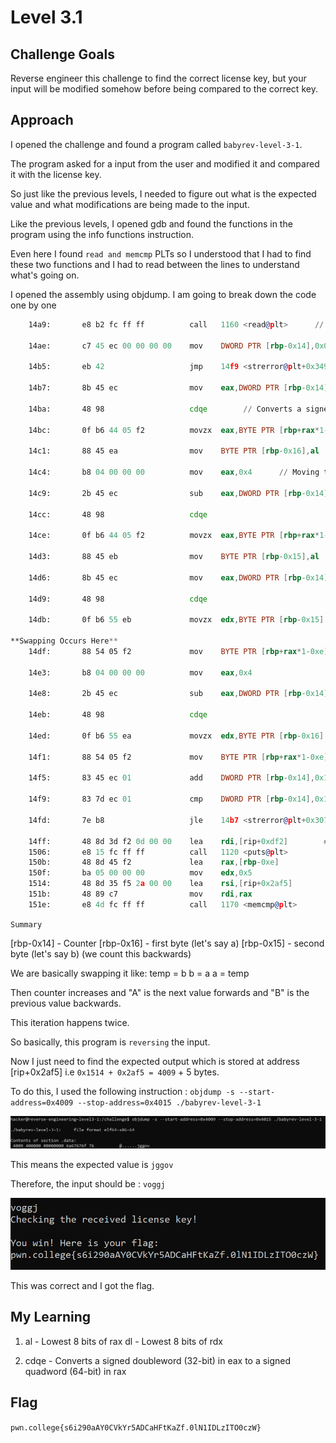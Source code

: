# Level 3.1

## Challenge Goals

Reverse engineer this challenge to find the correct license key, but your input will be modified somehow before being compared to the correct key.

## Approach

I opened the challenge and found a program called `babyrev-level-3-1`.

The program asked for a input from the user and modified it and compared it with the license key.

So just like the previous levels, I needed to figure out what is the expected value and what modifications are being made to the input.

Like the previous levels, I opened gdb and found the functions in the program using the info functions instruction.

Even here I found `read and memcmp` PLTs so I understood that I had to find these two functions and I had to read between the lines to understand what's going on.


I opened the assembly using objdump. I am going to break down the code one by one

``` asm
    14a9:       e8 b2 fc ff ff          call   1160 <read@plt>      // Taking in input from user

    14ae:       c7 45 ec 00 00 00 00    mov    DWORD PTR [rbp-0x14],0x0     // Storing the value 0 at [rbp-0x14]

    14b5:       eb 42                   jmp    14f9 <strerror@plt+0x349>    // Jumping to line 14f9

    14b7:       8b 45 ec                mov    eax,DWORD PTR [rbp-0x14]     // Moving the value at [rbp-0x14] to eax

    14ba:       48 98                   cdqe        // Converts a signed doubleword (32-bit) in eax to a signed quadword (64-bit) in rax

    14bc:       0f b6 44 05 f2          movzx  eax,BYTE PTR [rbp+rax*1-0xe]     // Gets first byte

    14c1:       88 45 ea                mov    BYTE PTR [rbp-0x16],al          // al is the lowest byte of eax. [rbp-0x16] is like temp 1

    14c4:       b8 04 00 00 00          mov    eax,0x4      // Moving the value 4 into eax

    14c9:       2b 45 ec                sub    eax,DWORD PTR [rbp-0x14]       // 4-[rbp-0x14] and stores result back in eax

    14cc:       48 98                   cdqe    

    14ce:       0f b6 44 05 f2          movzx  eax,BYTE PTR [rbp+rax*1-0xe]     // Gets 2nd byte

    14d3:       88 45 eb                mov    BYTE PTR [rbp-0x15],al       // Temp 2

    14d6:       8b 45 ec                mov    eax,DWORD PTR [rbp-0x14]     

    14d9:       48 98                   cdqe

    14db:       0f b6 55 eb             movzx  edx,BYTE PTR [rbp-0x15]     // edx = temp 2

**Swapping Occurs Here**
    14df:       88 54 05 f2             mov    BYTE PTR [rbp+rax*1-0xe],dl   // Puts 2nd byte in first position

    14e3:       b8 04 00 00 00          mov    eax,0x4

    14e8:       2b 45 ec                sub    eax,DWORD PTR [rbp-0x14]     // 4-[rbp-0x14] (reading backwards)

    14eb:       48 98                   cdqe

    14ed:       0f b6 55 ea             movzx  edx,BYTE PTR [rbp-0x16]      

    14f1:       88 54 05 f2             mov    BYTE PTR [rbp+rax*1-0xe],dl  // Puts 1st byte in 2nd position

    14f5:       83 45 ec 01             add    DWORD PTR [rbp-0x14],0x1     // Adds 1 to [rbp-0x14]

    14f9:       83 7d ec 01             cmp    DWORD PTR [rbp-0x14],0x1     // Compares [rbp-0x14] with 1

    14fd:       7e b8                   jle    14b7 <strerror@plt+0x307>    //If <= 1, jump to line 14b7

    14ff:       48 8d 3d f2 0d 00 00    lea    rdi,[rip+0xdf2]        # 22f8 <strerror@plt+0x1148>
    1506:       e8 15 fc ff ff          call   1120 <puts@plt>
    150b:       48 8d 45 f2             lea    rax,[rbp-0xe]
    150f:       ba 05 00 00 00          mov    edx,0x5
    1514:       48 8d 35 f5 2a 00 00    lea    rsi,[rip+0x2af5]        # 4010 <strerror@plt+0x2e60>
    151b:       48 89 c7                mov    rdi,rax
    151e:       e8 4d fc ff ff          call   1170 <memcmp@plt>
```

`Summary`

[rbp-0x14] - Counter
[rbp-0x16] - first byte (let's say a) 
[rbp-0x15] - second byte (let's say b) (we count this backwards)

We are basically swapping it like:
temp = b
b = a
a = temp

Then counter increases and "A" is the next value forwards and "B" is the previous value backwards.

This iteration happens twice.

So basically, this program is `reversing` the input.

Now I just need to find the expected output which is stored at address [rip+0x2af5] i.e `0x1514 + 0x2af5 = 4009` + 5 bytes.

To do this, I used the following instruction : `objdump -s --start-address=0x4009 --stop-address=0x4015 ./babyrev-level-3-1`

![alt text](./ReverseEngineering/Images/Level3.1(1).png)

This means the expected value is `jggov`

Therefore, the input should be : `voggj`

![alt text](./ReverseEngineering/Images/Level3.1(2).png)

This was correct and I got the flag.

## My Learning

1. al - Lowest 8 bits of rax
   dl - Lowest 8 bits of rdx

2. cdqe - Converts a signed doubleword (32-bit) in eax to a signed quadword (64-bit) in rax

## Flag

`pwn.college{s6i290aAY0CVkYr5ADCaHFtKaZf.0lN1IDLzITO0czW}`



